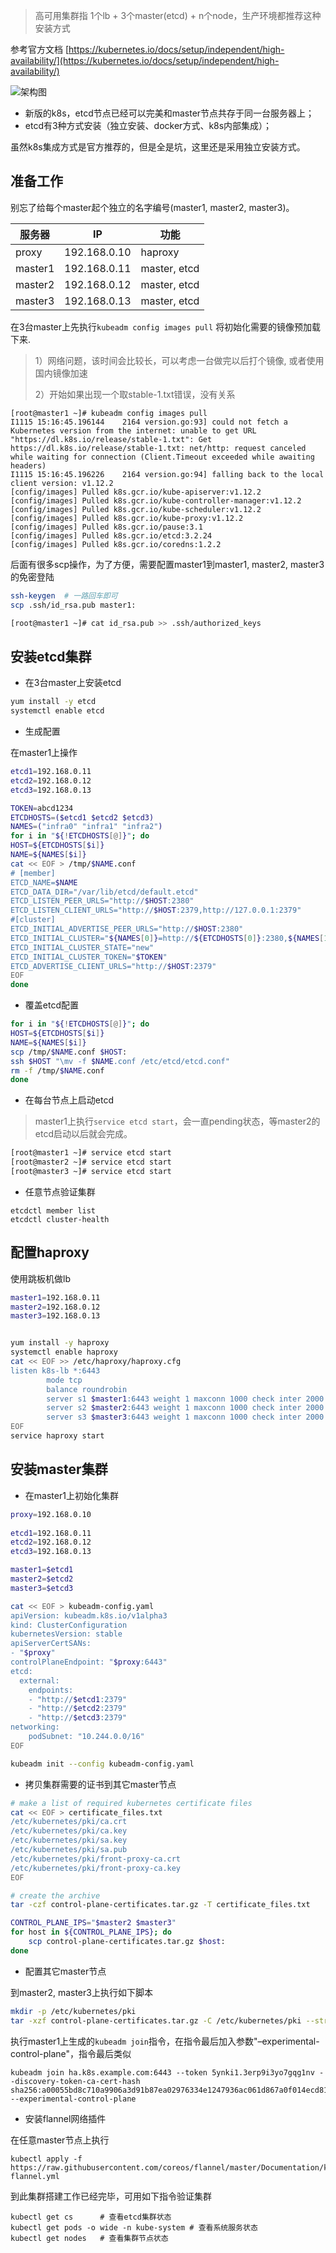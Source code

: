 > 高可用集群指 1个lb + 3个master(etcd) + n个node，生产环境都推荐这种安装方式

参考官方文档 [https://kubernetes.io/docs/setup/independent/high-availability/](https://kubernetes.io/docs/setup/independent/high-availability/)

![架构图](img/k8sha.jpg)

- 新版的k8s，etcd节点已经可以完美和master节点共存于同一台服务器上；
- etcd有3种方式安装（独立安装、docker方式、k8s内部集成）；

虽然k8s集成方式是官方推荐的，但是全是坑，这里还是采用独立安装方式。

## 准备工作
别忘了给每个master起个独立的名字编号(master1, master2, master3)。

服务器|IP|功能
---|---|---
proxy|192.168.0.10|haproxy
master1|192.168.0.11|master, etcd
master2|192.168.0.12|master, etcd
master3|192.168.0.13|master, etcd

在3台master上先执行`kubeadm config images pull` 将初始化需要的镜像预加载下来.
> 1）网络问题，该时间会比较长，可以考虑一台做完以后打个镜像, 或者使用国内镜像加速
> 
> 2）开始如果出现一个取stable-1.txt错误，没有关系

```
[root@master1 ~]# kubeadm config images pull
I1115 15:16:45.196144    2164 version.go:93] could not fetch a Kubernetes version from the internet: unable to get URL "https://dl.k8s.io/release/stable-1.txt": Get https://dl.k8s.io/release/stable-1.txt: net/http: request canceled while waiting for connection (Client.Timeout exceeded while awaiting headers)
I1115 15:16:45.196226    2164 version.go:94] falling back to the local client version: v1.12.2
[config/images] Pulled k8s.gcr.io/kube-apiserver:v1.12.2
[config/images] Pulled k8s.gcr.io/kube-controller-manager:v1.12.2
[config/images] Pulled k8s.gcr.io/kube-scheduler:v1.12.2
[config/images] Pulled k8s.gcr.io/kube-proxy:v1.12.2
[config/images] Pulled k8s.gcr.io/pause:3.1
[config/images] Pulled k8s.gcr.io/etcd:3.2.24
[config/images] Pulled k8s.gcr.io/coredns:1.2.2
```

后面有很多scp操作，为了方便，需要配置master1到master1, master2, master3的免密登陆

```bash
ssh-keygen  # 一路回车即可
scp .ssh/id_rsa.pub master1:

[root@master1 ~]# cat id_rsa.pub >> .ssh/authorized_keys
```

## 安装etcd集群
- 在3台master上安装etcd

```bash
yum install -y etcd
systemctl enable etcd
```

- 生成配置

在master1上操作

```bash
etcd1=192.168.0.11
etcd2=192.168.0.12
etcd3=192.168.0.13

TOKEN=abcd1234
ETCDHOSTS=($etcd1 $etcd2 $etcd3)
NAMES=("infra0" "infra1" "infra2")
for i in "${!ETCDHOSTS[@]}"; do
HOST=${ETCDHOSTS[$i]}
NAME=${NAMES[$i]}
cat << EOF > /tmp/$NAME.conf
# [member]
ETCD_NAME=$NAME
ETCD_DATA_DIR="/var/lib/etcd/default.etcd"
ETCD_LISTEN_PEER_URLS="http://$HOST:2380"
ETCD_LISTEN_CLIENT_URLS="http://$HOST:2379,http://127.0.0.1:2379"
#[cluster]
ETCD_INITIAL_ADVERTISE_PEER_URLS="http://$HOST:2380"
ETCD_INITIAL_CLUSTER="${NAMES[0]}=http://${ETCDHOSTS[0]}:2380,${NAMES[1]}=http://${ETCDHOSTS[1]}:2380,${NAMES[2]}=http://${ETCDHOSTS[2]}:2380"
ETCD_INITIAL_CLUSTER_STATE="new"
ETCD_INITIAL_CLUSTER_TOKEN="$TOKEN"
ETCD_ADVERTISE_CLIENT_URLS="http://$HOST:2379"
EOF
done
```

- 覆盖etcd配置

```bash
for i in "${!ETCDHOSTS[@]}"; do
HOST=${ETCDHOSTS[$i]}
NAME=${NAMES[$i]}
scp /tmp/$NAME.conf $HOST:
ssh $HOST "\mv -f $NAME.conf /etc/etcd/etcd.conf"
rm -f /tmp/$NAME.conf
done
```
- 在每台节点上启动etcd

> master1上执行`service etcd start`，会一直pending状态，等master2的etcd启动以后就会完成。

```bash
[root@master1 ~]# service etcd start
[root@master2 ~]# service etcd start
[root@master3 ~]# service etcd start
```

- 任意节点验证集群

```
etcdctl member list
etcdctl cluster-health
```

## 配置haproxy
使用跳板机做lb

```bash
master1=192.168.0.11
master2=192.168.0.12
master3=192.168.0.13


yum install -y haproxy
systemctl enable haproxy
cat << EOF >> /etc/haproxy/haproxy.cfg
listen k8s-lb *:6443
        mode tcp
        balance roundrobin
        server s1 $master1:6443 weight 1 maxconn 1000 check inter 2000 rise 2 fall 3
        server s2 $master2:6443 weight 1 maxconn 1000 check inter 2000 rise 2 fall 3
        server s3 $master3:6443 weight 1 maxconn 1000 check inter 2000 rise 2 fall 3
EOF
service haproxy start
```

## 安装master集群
- 在master1上初始化集群

```bash
proxy=192.168.0.10
 
etcd1=192.168.0.11
etcd2=192.168.0.12
etcd3=192.168.0.13

master1=$etcd1
master2=$etcd2
master3=$etcd3

cat << EOF > kubeadm-config.yaml
apiVersion: kubeadm.k8s.io/v1alpha3
kind: ClusterConfiguration
kubernetesVersion: stable 
apiServerCertSANs:
- "$proxy"
controlPlaneEndpoint: "$proxy:6443"
etcd:
  external:
    endpoints:
    - "http://$etcd1:2379"
    - "http://$etcd2:2379"
    - "http://$etcd3:2379"
networking:
    podSubnet: "10.244.0.0/16"
EOF

kubeadm init --config kubeadm-config.yaml
```

- 拷贝集群需要的证书到其它master节点

```bash
# make a list of required kubernetes certificate files
cat << EOF > certificate_files.txt
/etc/kubernetes/pki/ca.crt
/etc/kubernetes/pki/ca.key
/etc/kubernetes/pki/sa.key
/etc/kubernetes/pki/sa.pub
/etc/kubernetes/pki/front-proxy-ca.crt
/etc/kubernetes/pki/front-proxy-ca.key
EOF

# create the archive
tar -czf control-plane-certificates.tar.gz -T certificate_files.txt

CONTROL_PLANE_IPS="$master2 $master3"
for host in ${CONTROL_PLANE_IPS}; do
    scp control-plane-certificates.tar.gz $host:
done
```
- 配置其它master节点

到master2, master3上执行如下脚本

```bash
mkdir -p /etc/kubernetes/pki
tar -xzf control-plane-certificates.tar.gz -C /etc/kubernetes/pki --strip-components 3
```
执行master1上生成的`kubeadm join`指令，在指令最后加入参数"–experimental-control-plane"，指令最后类似

```
kubeadm join ha.k8s.example.com:6443 --token 5ynki1.3erp9i3yo7gqg1nv --discovery-token-ca-cert-hash sha256:a00055bd8c710a9906a3d91b87ea02976334e1247936ac061d867a0f014ecd81 --experimental-control-plane
```

- 安装flannel网络插件

在任意master节点上执行

```
kubectl apply -f https://raw.githubusercontent.com/coreos/flannel/master/Documentation/kube-flannel.yml
```

到此集群搭建工作已经完毕，可用如下指令验证集群

```
kubectl get cs      # 查看etcd集群状态
kubectl get pods -o wide -n kube-system # 查看系统服务状态
kubectl get nodes   # 查看集群节点状态
```
